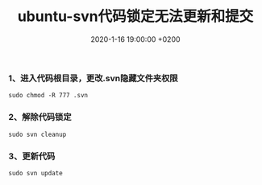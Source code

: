 ﻿---
layout: post
title:  "ubuntu-svn代码锁定无法更新和提交"
date:   2020-1-16 19:00:00 +0200
categories: ubuntu
---
### 1、进入代码根目录，更改.svn隐藏文件夹权限
```
sudo chmod -R 777 .svn
```
### 2、解除代码锁定
```
sudo svn cleanup
```
### 3、更新代码
```
sudo svn update
```
